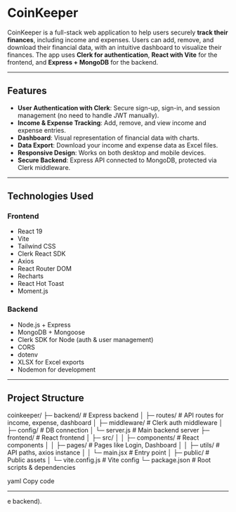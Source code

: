 # CoinKeeper

CoinKeeper is a full-stack web application to help users securely **track their finances**, including income and expenses. Users can add, remove, and download their financial data, with an intuitive dashboard to visualize their finances. The app uses **Clerk for authentication**, **React with Vite** for the frontend, and **Express + MongoDB** for the backend.  

---

## Features

- **User Authentication with Clerk**: Secure sign-up, sign-in, and session management (no need to handle JWT manually).  
- **Income & Expense Tracking**: Add, remove, and view income and expense entries.  
- **Dashboard**: Visual representation of financial data with charts.  
- **Data Export**: Download your income and expense data as Excel files.  
- **Responsive Design**: Works on both desktop and mobile devices.  
- **Secure Backend**: Express API connected to MongoDB, protected via Clerk middleware.  

---

## Technologies Used

### Frontend
- React 19
- Vite
- Tailwind CSS
- Clerk React SDK
- Axios
- React Router DOM
- Recharts
- React Hot Toast
- Moment.js

### Backend
- Node.js + Express
- MongoDB + Mongoose
- Clerk SDK for Node (auth & user management)
- CORS
- dotenv
- XLSX for Excel exports
- Nodemon for development

---

## Project Structure

coinkeeper/
├─ backend/ # Express backend
│ ├─ routes/ # API routes for income, expense, dashboard
│ ├─ middleware/ # Clerk auth middleware
│ ├─ config/ # DB connection
│ └─ server.js # Main backend server
├─ frontend/ # React frontend
│ ├─ src/
│ │ ├─ components/ # React components
│ │ ├─ pages/ # Pages like Login, Dashboard
│ │ ├─ utils/ # API paths, axios instance
│ │ └─ main.jsx # Entry point
│ ├─ public/ # Public assets
│ └─ vite.config.js # Vite config
└─ package.json # Root scripts & dependencies

yaml
Copy code

---

e backend).
